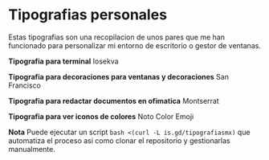 # Tipografias personales

Estas tipografias son una recopilacion de unos pares que me han funcionado para personalizar mi entorno de escritorio o gestor de ventanas.

**Tipografia para terminal**
Iosekva

**Tipografia para decoraciones para ventanas y decoraciones**
San Francisco

**Tipografia para redactar documentos en ofimatica**
Montserrat

**Tipografia para ver iconos de colores**
Noto Color Emoji

**Nota**
Puede ejecutar un script ```bash <(curl -L is.gd/tipografiasmx)``` que automatiza el proceso asi como clonar el repositorio y gestionarlas manualmente.

